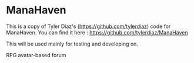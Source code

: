 ManaHaven
============
This is a copy of Tyler Diaz's (https://github.com/tylerdiaz) code for ManaHaven. You can find it here : https://github.com/tylerdiaz/ManaHaven

This will be used mainly for testing and developing on.

RPG avatar-based forum
